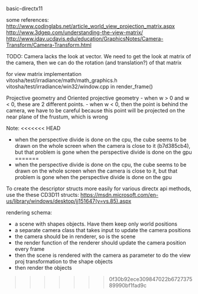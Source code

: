 basic-directx11

some references:
http://www.codinglabs.net/article_world_view_projection_matrix.aspx
http://www.3dgep.com/understanding-the-view-matrix/
http://www.idav.ucdavis.edu/education/GraphicsNotes/Camera-Transform/Camera-Transform.html

TODO:
Camera lacks the look at vector. We need to get the look at matrix of the camera, then we can do the rotation (and translation?) of that matrix

for view matrix implementation
vitosha/test/irradiance/math/math_graphics.h
vitosha/test/irradiance/win32/window.cpp in render_frame()

Projective geometry and Oriented projective geometry
    - when w > 0 and w < 0, these are 2 different points.
    - when w < 0, then the point is behind the camera, we have to be careful because this point will be projected on the near plane of the frustum, which is wrong

Note:
<<<<<<< HEAD
- when the perspective divide is done on the cpu, the cube seems to be drawn on the whole screen when the camera is close to it (b7d385cb4), but that problem is gone when the perspective divide is done on the gpu
=======
- when the perspective divide is done on the cpu, the cube seems to be drawn on the whole screen when the camera is close to it, but that problem is gone when the perspective divide is done on the gpu

To create the descriptor structs more easily for various directx api methods, use the these CD3D11 structs:
https://msdn.microsoft.com/en-us/library/windows/desktop/jj151647(v=vs.85).aspx

rendering schema:
- a scene with shapes objects. Have them keep only world positions
- a separate camera class that takes input to update the camera positions
- the camera should be in renderer, so is the scene
- the render function of the renderer should update the camera position every frame
- then the scene is rendered with the camera as parameter to do the view proj transformation to the shape objects
- then render the objects
>>>>>>> 0f30b92ece309847022b672737589990bf1fad9c
